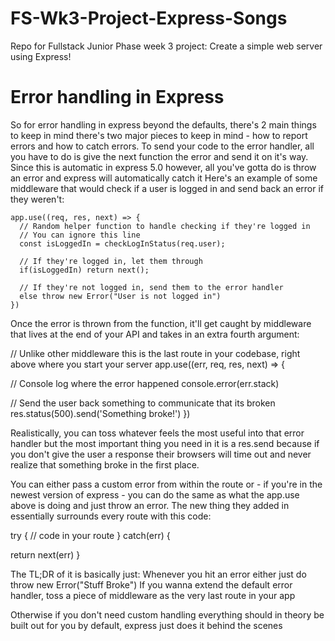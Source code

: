 # FS-Wk3-Project-Express-Songs
Repo for Fullstack Junior Phase week 3 project: Create a simple web server using Express!

# Error handling in Express

So for error handling in express beyond the defaults, there's 2 main things to keep in mind there's two major pieces to keep in mind - how to report errors and how to catch errors.
To send your code to the error handler, all you have to do is give the next function the error and send it on it's way. Since this is automatic in express 5.0 however, all you've gotta do is throw an error and express will automatically catch it Here's an example of some middleware that would check if a user is logged in and send back an error if they weren't:

```
app.use((req, res, next) => {
  // Random helper function to handle checking if they're logged in
  // You can ignore this line
  const isLoggedIn = checkLogInStatus(req.user);

  // If they're logged in, let them through 
  if(isLoggedIn) return next();

  // If they're not logged in, send them to the error handler
  else throw new Error("User is not logged in")
})
```

Once the error is thrown from the function, it'll get caught by middleware that lives at the end of your API and takes in an extra fourth argument:

// Unlike other middleware this is the last route in your codebase, right above where you start your server
app.use((err, req, res, next) => {
  
  // Console log where the error happened
  console.error(err.stack)

  // Send the user back something to communicate that its broken
  res.status(500).send('Something broke!')
})

Realistically, you can toss whatever feels the most useful into that error handler but the most important thing you need in it is a res.send because if you don't give the user a response their browsers will time out and never realize that something broke in the first place.


You can either pass a custom error from within the route or - if you're in the newest version of express - you can do the same as what the app.use above is doing and just throw an error. The new thing they added in essentially surrounds every route with this code:

try {
  // code in your route
} catch(err) {

  return next(err)
}

The TL;DR of it is basically just:
Whenever you hit an error either just do throw new Error("Stuff Broke")
If you wanna extend the default error handler, toss a piece of middleware as the very last route in your app

Otherwise if you don't need custom handling everything should in theory be built out for you by default, express just does it behind the scenes
